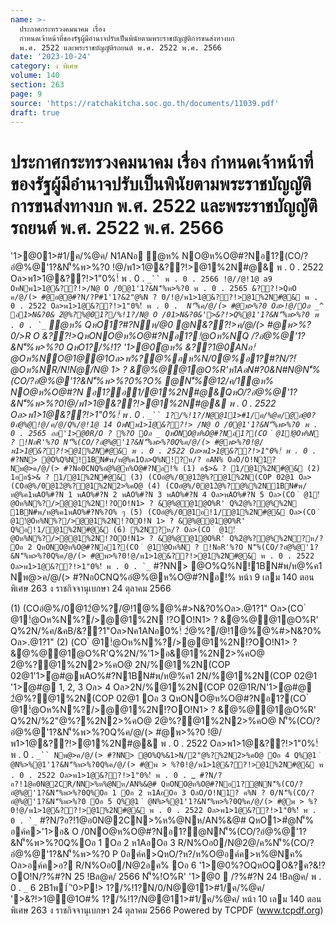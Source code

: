 ```yaml
---
name: >-
  ประกาศกระทรวงคมนาคม เรื่อง
  กำหนดเจ้าหน้าที่ของรัฐผู้มีอำนาจปรับเป็นพินัยตามพระราชบัญญัติการขนส่งทางบก
  พ.ศ. 2522 และพระราชบัญญัติรถยนต์ พ.ศ. 2522 พ.ศ. 2566
date: '2023-10-24'
category: ง พิเศษ
volume: 140
section: 263
page: 9
source: 'https://ratchakitcha.soc.go.th/documents/11039.pdf'
draft: true
---
```


# ประกาศกระทรวงคมนาคม เรื่อง กำหนดเจ้าหน้าที่ของรัฐผู้มีอำนาจปรับเป็นพินัยตามพระราชบัญญัติการขนส่งทางบก พ.ศ. 2522 และพระราชบัญญัติรถยนต์ พ.ศ. 2522 พ.ศ. 2566

'1>@01>#1/ค/%@ค/ N1ANอ ํ@ห% NO@ห%O@#?Nอ1?(CO/?อํ@%@'1?&N'็%พ>%?0 !@/พ1>1@&??!>@1%2N#@& พ . 0 . 2522 Oล>พ1>1@&??!>1"0%!์ พ . 0 . `_`` พ . 0 . 2566 !@//@!1@ a9 OหNพ1>1@&??!>/N@ O /0@1'1?&N'็%พ>%?0 พ . 0 . 2565 &??!>QหO ค/@/(> #@อ@@#?N/?P#1'1?&2"@%N ? 0/!@/พ1>1@&??!>@1%2N#@& พ . 0 . 2522 Oล>พ1>1@&??!>1"0%!์ พ . 0 . `_`` N'็%ค/@/(> #@พ>%?0 Oล>!@/Oอ _^ อ1>N&?0& 2ํ@%?%@01?/%!1?/N@ O /01>N&?0&'>&?!>Q%@1'1?&N'็%พ>%?0 พ . 0 . `_`` ํ@ห% QหO1?#?Nห/@0 @N&??!>ค/@/(> #@พ>%?0/>R O &??!>QหONO@ห%O@#?Nอ1?!ํ@Oห%NQ /?อํ@%@'1?&N'็%พ>%?0 QหO1?/%!1? '1>@0ํ@ห% &??1@0ANอ!ํ@Oห%NO@1@@1Oล>พ%?@%อห%N/0@%อ1?#?N/?!ํ@Oห%NR/N!Nํ@/N@ 1> ? &ํ@%@@1@O%R'ห1AอN#?0&N#N@N'็%(CO/?อํ@%@'1?&N'็%พ>%?0%?O% @N'็%@12/ค/1ํ@ห% NO@ห%O@#?N อ1?อ1/@1%2N#@&QหO/?อํ@%@'1?&N'็%พ>%?0!@/พ1>1@&??!>@1%2N#@& พ . 0 . 2522 Oล>พ1>1@&??!>1"0%!์ พ . 0 . `_`` 1?/%!1?/N@@11>#1/ค/%@ค/@อ@0?0อํ@%@!@/ค/@/Q%/@!1@ 14 OหNพ1>1@&??!> /N@ O /0@1'1?&N'็%พ>%?0 พ . 0 . 2565 ออ'1>@0R/O ? %?O Oอ _ QหONO@ห%O@#?Nอ1?(CO ํ @1!ํ@Oห%N ? !NอR'%?O N'็%(CO/?อํ@%@'1?&N'็%พ>%?0Q%ค/@/(> #@พ>%?0!@/พ1>1@&??!>@1%2N#@& พ . 0 . 2522 Oล>พ1>1@&??!>1"0%!์ พ . 0 . `_`` #?NN> @O%Q%N!1BN#พ/ห@%ค1Oล>Q%N!?ห/? อAN% OลO/O!N1? Nพ@>ค/@/(> #?Nอ0CNQ%อํ@%@ห%O@#?Nอ!% (1) อ$>& ? 1/@1%2N#@& (2) 1ออ$>& ? 1/@1%2N#@& (3) (COอํ@%/0@12ํ@%?@1%2N(COP 02@1 Oล>(COอํ@%/0@12ํ@%?@1%2N2>%คO@ (4) (COอํ@%/0@12ํ@%?@%%2N1BN#พ/ห@%ค1พAO%#?N 1 พAO%#?N 2 พAO%#?N 3 พAO%#?N 4 Oล>พAO%#?N 5 Oล>(CO ํ @1!ํ@Oห%N%?/>@@1%2N!?OO!N1> ? &ํ@%@@1@O%R' Q%2ํ@%?@%%2N 1BN#พ/ห@%ค1พAO%#?N%?O% ๆ (5) (COอํ@%/0@1อ!1/@1%2N#@& Oล>(CO ํ @1!ํ@Oห%N%?/>@@1%2N!?OO!N 1> ? &ํ@%@@1@O%R' Q%อ!1/@1%2N#@& (6) %2N?ห/? Oล>(CO ํ @1!ํ@Oห%N%?/>@@1%2N!?OO!N1> ? &ํ@%@@1@O%R' Q%2ํ@%?@%%2N?ห/? Oอ 2 QหONO@ห%O@#?Nอ1?(CO ํ @1!ํ@Oห%N ? !NอR'%?O N'็%(CO/?อํ@%@'1?&N'็%พ>%?0Q%ค/@/(> #@พ>%?0!@/พ1>1@&??!>@1%2N#@& พ . 0 . 2522 Oล>พ1>1@&??!>1"0%!์ พ . 0 . `_`` #?NN> @O%Q%N!1BN#พ/ห@%ค1 Nพ@>ค/@/(> #?Nอ0CNQ%อํ@%@ห%O@#?Nอ!% หน้า 9 เลม 140 ตอนพิเศษ 263 ง ราชกิจจานุเบกษา 24 ตุลาคม 2566

(1) (COอํ@%/0@12ํ@%?/@!1@%@%#>N&?0%Oล>.@1?1" Oล>(CO ํ @1!ํ@Oห%N%?/>@@1%2N !?OO!N1> ? &ํ@%@@1@O%R' Q%2N/%ค/&คB/&??1"Oล>Nค1ANอ0%!์ 2ํ@%?/@!1@%@%#>N&?0% Oล>.@1?1" (2) (CO ํ @1!ํ@Oห%N%?/>@@1%2N!?OO!N1> ? &ํ@%@@1@O%R'Q%2N/%'1>อ&@1%2N2>%คO@ 2ํ@%?@1%2N2>%คO@ 2N/%@1%2N(COP 02@1'1>ํ@#@พAO%#?N1BN#พ/ห@%ค1 2N/%@1%2N(COP 02@1 '1>ํ@#@ 1, 2, 3 Oล> 4 Oล>2N/%@1%2N(COP 02@1R/N'1>ํ@#@ 2ํ@%?@1%2N(COP 02@1 Oอ 3 QหONO@ห%O@#?Nอ1?(CO ํ @1!ํ@Oห%N%?/>@@1%2N!?OO!N1> ? &ํ@%@@1@O%R' Q%2N/%2"@%?%2N2>%คO@ 2ํ@%?@1%2N2>%คO@ N'็%(CO/?อํ@%@'1?&N'็%พ>%?0Q%ค/@/(> #@พ>%?0 !@/พ1>1@&??!>@1%2N#@& พ . 0 . 2522 Oล>พ1>1@&??!>1"0%!์ พ . 0 . `_`` Nพ@>ค/@/(> #?NN> @O%Q%&1>N/2"@%?%2N2>%คO@ Oอ 4 Q%@1 ํ @N%>%@1'1?&N'็%พ>%?0Q%ค/@/(> #@พ > %?0!@/พ1>1@&??!>@1%2N#@& พ . 0 . 2522 Oล>พ1>1@&??!>1"0%!์ พ . 0 . `_`` #?N/?อ?!1@อ0N@2CR/NN>%ห%@Nห/AN%&@# QหONO@ห%O@#?Nอ1?@NN'็%(CO/?อํ@%@'1?&N'็%พ>%?0Q%Oอ 1 Oอ 2 ห1AอOอ 3 OลO/O!N1? ค%N ? 0/N'็%(CO/?อํ@%@'1?&N'็%พ>%?0 Oอ 5 Q%@1 ํ @N%>%@1'1?&N'็%พ>%?0Q%ค/@/(> #@พ > %?0!@/พ1>1@&??!>@1%2N#@& พ . 0 . 2522 Oล>พ1>1@&??!>1"0%!์ พ . 0 . `_`` #?N/?อ?!1@อ0N@2CN>%ห%@Nห/AN%&@# QหO1>#ํ@N'็% อค์ค>'1>อ& O /0NO@ห%O@#?Nอ1?@NN'็%(CO/?อํ@%@'1?&N'็%พ>%?0Q%Oอ 1 Oอ 2 ห1AอOอ 3 R/N%Oอ0/N@2@/ค%N'็%(CO/?อํ@%@'1?&N'็%พ>%?0 P 0อค์ค>QหO/?ห?/ห%O@อค์ค>ห%@Nค% Oล>อค์ค>อ? R/N%Oอ0/N@2อค% Oอ 6 '1>@0%?OQหOQO&?ค?&!?OO!N/?%#?N 25 !Bล@ค/ 2566 N'็%!O%R' '1>@0  /?%#?N 24 !Bล@ค/ พ . 0 . `_` 6 2B1พ1์ 'ิ0>P!> 1?/%!1?N/0/N@@11>#1/ค/%@ค/ '>&?!>1@@1O#% 1?/%!1?/N@@11>#1/ค/%@ค/ หน้า 10 เลม 140 ตอนพิเศษ 263 ง ราชกิจจานุเบกษา 24 ตุลาคม 2566 Powered by TCPDF (www.tcpdf.org)
